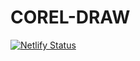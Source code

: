 # COREL-DRAW

[![Netlify Status](https://api.netlify.com/api/v1/badges/c877d8cd-75e0-4310-a72b-8aa04286d510/deploy-status)](https://app.netlify.com/sites/corel-kiro/deploys)
